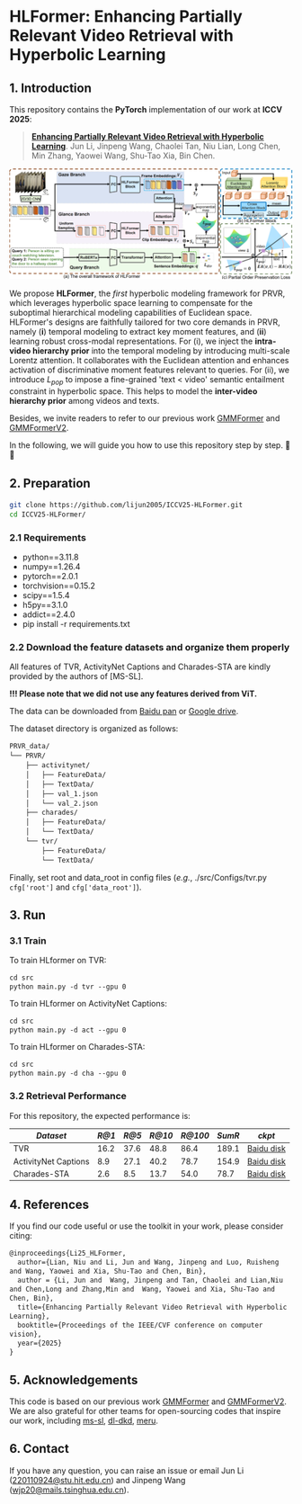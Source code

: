 # HLFormer: Enhancing Partially Relevant Video Retrieval with Hyperbolic Learning
## 1. Introduction
This repository contains the **PyTorch** implementation of our work at **ICCV 2025**:

> [**Enhancing Partially Relevant Video Retrieval with Hyperbolic Learning**](http://arxiv.org/abs/2504.03587).  Jun Li, Jinpeng Wang, Chaolei Tan, Niu Lian, Long Chen, Min Zhang, Yaowei Wang, Shu-Tao Xia, Bin Chen.

![overview](figures/hlformer.png)

We propose **HLFormer**, the *first* hyperbolic modeling framework for PRVR, which leverages hyperbolic space learning to compensate for the suboptimal hierarchical modeling capabilities of Euclidean space. HLFormer's designs are faithfully tailored for two core demands in PRVR, namely (**i**) temporal modeling to extract key moment features, and  (**ii**) learning robust cross-modal representations. 
For (i), we inject the **intra-video hierarchy prior** into the temporal modeling by introducing multi-scale Lorentz attention. 
It collaborates with the Euclidean attention and enhances activation of discriminative moment features relevant to queries. 
For (ii), we introduce $L_{pop}$ to impose a fine-grained 'text < video' semantic entailment constraint in hyperbolic space. This helps to model the **inter-video hierarchy prior** among videos and texts. 

Besides, we invite readers to refer to our previous work [GMMFormer](https://github.com/huangmozhi9527/GMMFormer) and [GMMFormerV2](https://github.com/huangmozhi9527/GMMFormer_v2).

In the following, we will guide you how to use this repository step by step. 🤗🐶

## 2. Preparation

```bash
git clone https://github.com/lijun2005/ICCV25-HLFormer.git
cd ICCV25-HLFormer/
```


### 2.1 Requirements

- python==3.11.8
- numpy==1.26.4
- pytorch==2.0.1
- torchvision==0.15.2
- scipy==1.5.4
- h5py==3.1.0
- addict==2.4.0
- pip install -r requirements.txt

### 2.2 Download the  feature datasets and organize them properly
All features of TVR, ActivityNet Captions and Charades-STA are kindly provided by the authors of [MS-SL].

**!!! Please note that we did not use any features derived from ViT.**

The data can be downloaded from [Baidu pan](https://pan.baidu.com/s/1UNu67hXCbA6ZRnFVPVyJOA?pwd=8bh4) or [Google drive](https://drive.google.com/drive/folders/11dRUeXmsWU25VMVmeuHc9nffzmZhPJEj?usp=sharing). 

The dataset directory is organized as follows:

```bash
PRVR_data/
└── PRVR/
    ├── activitynet/
    │   ├── FeatureData/
    │   ├── TextData/
    │   ├── val_1.json
    │   └── val_2.json
    ├── charades/
    │   ├── FeatureData/
    │   └── TextData/
    └── tvr/
        ├── FeatureData/
        └── TextData/
```
Finally, set root and data_root in config files (*e.g.*, ./src/Configs/tvr.py `cfg['root']` and `cfg['data_root']`).

## 3. Run
### 3.1 Train 
To train HLformer on TVR:
```
cd src
python main.py -d tvr --gpu 0
```

To train HLformer on ActivityNet Captions:
```
cd src
python main.py -d act --gpu 0
```

To train HLformer on Charades-STA:
```
cd src
python main.py -d cha --gpu 0
```

### 3.2 Retrieval Performance

For this repository, the expected performance is:

| *Dataset* | *R@1* | *R@5* | *R@10* | *R@100* | *SumR* | *ckpt* |
| ---- | ---- | ---- | ---- | ---- | ---- |---- |
| TVR | 16.2 | 37.6 | 48.8 | 86.4 | 189.1 |[Baidu disk](https://pan.baidu.com/s/1GbHBvnr5Y7Tz43HU4K2p2w?pwd=9527) |
| ActivityNet Captions | 8.9 | 27.1 | 40.2 | 78.7 | 154.9 |[Baidu disk](https://pan.baidu.com/s/1GbHBvnr5Y7Tz43HU4K2p2w?pwd=9527) |
| Charades-STA | 2.6 | 8.5 | 13.7 | 54.0 | 78.7 |[Baidu disk](https://pan.baidu.com/s/1GbHBvnr5Y7Tz43HU4K2p2w?pwd=9527) |



## 4. References
If you find our code useful or use the toolkit in your work, please consider citing:
```
@inproceedings{Li25_HLFormer,
  author={Lian, Niu and Li, Jun and Wang, Jinpeng and Luo, Ruisheng and Wang, Yaowei and Xia, Shu-Tao and Chen, Bin},
  author = {Li, Jun and  Wang, Jinpeng and Tan, Chaolei and Lian,Niu and Chen,Long and Zhang,Min and  Wang, Yaowei and Xia, Shu-Tao and Chen, Bin},
  title={Enhancing Partially Relevant Video Retrieval with Hyperbolic Learning},
  booktitle={Proceedings of the IEEE/CVF conference on computer vision},
  year={2025}
}
```
## 5. Acknowledgements
This code is based on our previous work [GMMFormer](https://github.com/huangmozhi9527/GMMFormer) and [GMMFormerV2](https://github.com/huangmozhi9527/GMMFormer_v2).
We are also grateful for other teams for open-sourcing codes that inspire our work, including 
[ms-sl](https://github.com/HuiGuanLab/ms-sl),
[dl-dkd](https://github.com/HuiGuanLab/DL-DKD), 
[meru](https://github.com/facebookresearch/meru).
## 6. Contact
If you have any question, you can raise an issue or email Jun Li (220110924@stu.hit.edu.cn) and Jinpeng Wang (wjp20@mails.tsinghua.edu.cn).



